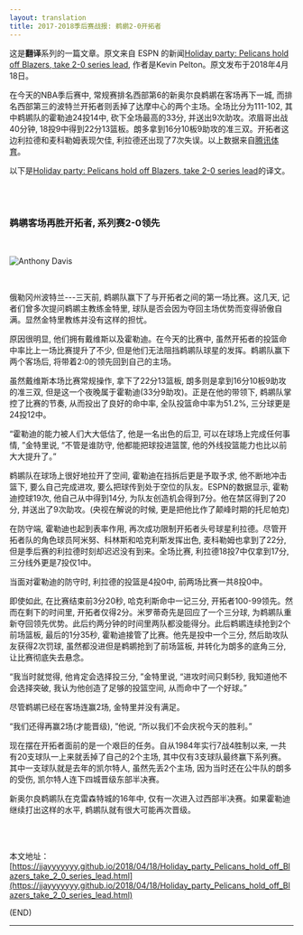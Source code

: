 ```yaml
---
layout: translation
title: 2017-2018季后赛战报: 鹈鹕2-0开拓者
---
```



这是**翻译**系列的一篇文章。原文来自 ESPN 的新闻[Holiday party: Pelicans hold off Blazers, take 2-0 series lead](http://www.espn.com/nba/story/_/id/23224360/jrue-holiday-helps-pelicans-hold-trail-blazers-take-2-0-series-lead), 作者是Kevin Pelton。原文发布于2018年4月18日。

在今天的NBA季后赛中, 常规赛排名西部第6的新奥尔良鹈鹕在客场再下一城, 而排名西部第三的波特兰开拓者则丢掉了达摩中心的两个主场。全场比分为111-102, 其中鹈鹕队的霍勒迪24投14中, 砍下全场最高的33分, 并送出9次助攻。浓眉哥出战40分钟, 18投9中得到22分13篮板。朗多拿到16分10板9助攻的准三双。开拓者这边利拉德和麦科勒姆表现欠佳, 利拉德还出现了7次失误。以上数据来自[腾讯体育](http://nba.stats.qq.com/nbascore/?mid=1471490)。

以下是[Holiday party: Pelicans hold off Blazers, take 2-0 series lead](http://www.espn.com/nba/story/_/id/23224360/jrue-holiday-helps-pelicans-hold-trail-blazers-take-2-0-series-lead)的译文。

<br><br>

### 鹈鹕客场再胜开拓者, 系列赛2-0领先

<br>

![Anthony Davis](http://a.espncdn.com/combiner/i?img=%2Fmedia%2Fmotion%2F2018%2F0418%2Fdm_180418_NBA_One%2DPlay_Holiday_oop_to_Davis%2Fdm_180418_NBA_One%2DPlay_Holiday_oop_to_Davis.jpg&w=640&h=360&cquality=80)

<br>

俄勒冈州波特兰---三天前, 鹈鹕队赢下了与开拓者之间的第一场比赛。这几天, 记者们曾多次提问鹈鹕主教练金特里, 球队是否会因为夺回主场优势而变得骄傲自满。显然金特里教练并没有这样的担忧。

原因很明显, 他们拥有戴维斯以及霍勒迪。在今天的比赛中, 虽然开拓者的投篮命中率比上一场比赛提升了不少, 但是他们无法阻挡鹈鹕队球星的发挥。鹈鹕队赢下两个客场后, 将带着2:0的领先回到自己的主场。

虽然戴维斯本场比赛常规操作, 拿下了22分13篮板, 朗多则是拿到16分10板9助攻的准三双, 但是这一个夜晚属于霍勒迪(33分9助攻)。正是在他的带领下, 鹈鹕队掌控了比赛的节奏, 从而投出了良好的命中率, 全队投篮命中率为51.2%, 三分球更是24投12中。

“霍勒迪的能力被人们大大低估了, 他是一名出色的后卫, 可以在球场上完成任何事情, ”金特里说, “不管是谁防守, 他都能把球投进篮筐, 他的外线投篮能力也比以前大大提升了。”

鹈鹕队在球场上很好地拉开了空间, 霍勒迪在挡拆后更是予取予求, 他不断地冲击篮下, 要么自己完成进攻, 要么把球传到处于空位的队友。ESPN的数据显示, 霍勒迪控球19次, 他自己从中得到14分, 为队友创造机会得到7分。他在禁区得到了20分, 并送出了9次助攻。(央视在解说的时候, 更是把他比作了颠峰时期的托尼帕克)

在防守端, 霍勒迪也起到表率作用, 再次成功限制开拓者头号球星利拉德。尽管开拓者队的角色球员阿米努、科林斯和哈克利斯发挥出色, 麦科勒姆也拿到了22分, 但是季后赛的利拉德时刻却迟迟没有到来。全场比赛, 利拉德18投7中仅拿到17分, 三分线外更是7投仅1中。

当面对霍勒迪的防守时, 利拉德的投篮是4投0中, 前两场比赛一共8投0中。

即使如此, 在比赛结束前3分20秒, 哈克利斯命中一记三分, 开拓者100-99领先。然而在剩下的时间里, 开拓者仅得2分。米罗蒂奇先是回应了一个三分球, 为鹈鹕队重新夺回领先优势。此后约两分钟的时间里两队都没能得分。此后鹈鹕连续抢到2个前场篮板, 最后的1分35秒, 霍勒迪接管了比赛。他先是投中一个三分, 然后助攻队友获得2次罚球, 虽然都没进但是鹈鹕抢到了前场篮板, 并转化为朗多的底角三分, 让比赛彻底失去悬念。

“我当时就觉得, 他肯定会选择投三分, ”金特里说, “进攻时间只剩5秒, 我知道他不会选择突破, 我认为他创造了足够的投篮空间, 从而命中了一个好球。”

尽管鹈鹕已经在客场连赢2场, 金特里并没有满足。

“我们还得再赢2场(才能晋级), ”他说, “所以我们不会庆祝今天的胜利。”

现在摆在开拓者面前的是一个艰巨的任务。自从1984年实行7战4胜制以来, 一共有20支球队一上来就丢掉了自己的2个主场, 其中仅有3支球队最终赢下系列赛。其中一支球队就是去年的凯尔特人, 虽然先丢2个主场, 因为当时还在公牛队的朗多的受伤, 凯尔特人连下四城晋级东部半决赛。

新奥尔良鹈鹕队在克雷森特城的16年中, 仅有一次进入过西部半决赛。如果霍勒迪继续打出这样的水平, 鹈鹕队就有很大可能再次晋级。

<br><br>

本文地址：[https://jjayyyyyyy.github.io/2018/04/18/Holiday_party_Pelicans_hold_off_Blazers_take_2_0_series_lead.html](https://jjayyyyyyy.github.io/2018/04/18/Holiday_party_Pelicans_hold_off_Blazers_take_2_0_series_lead.html)

(END)

---
